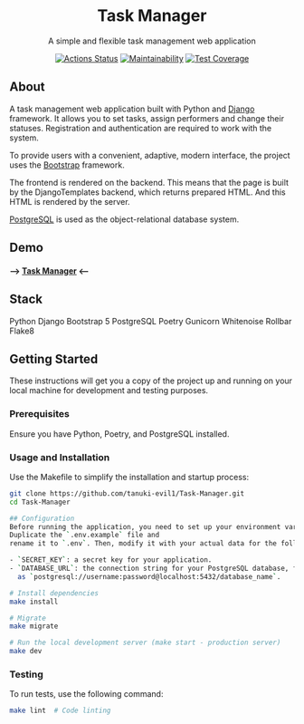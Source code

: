 <div align="center">

# Task Manager

A simple and flexible task management web application

[![Actions Status](https://github.com/tanuki-evil1/python-project-52/actions/workflows/hexlet-check.yml/badge.svg)](https://github.com/tanuki-evil1/python-project-52/actions)
[![Maintainability](https://api.codeclimate.com/v1/badges/3b8d2ae4582e40fef37b/maintainability)](https://codeclimate.com/github/tanuki-evil1/python-project-52/maintainability)
[![Test Coverage](https://api.codeclimate.com/v1/badges/3b8d2ae4582e40fef37b/test_coverage)](https://codeclimate.com/github/tanuki-evil1/python-project-52/test_coverage)

</div>

## About

A task management web application built with Python and [Django](https://www.djangoproject.com/) framework. It allows
you to set tasks, assign performers and change their statuses. Registration and authentication are required to work with
the system.

To provide users with a convenient, adaptive, modern interface, the project uses
the [Bootstrap](https://getbootstrap.com/) framework.

The frontend is rendered on the backend. This means that the page is built by the DjangoTemplates backend, which returns
prepared HTML. And this HTML is rendered by the server.

[PostgreSQL](https://www.postgresql.org/) is used as the object-relational database system.

## Demo
#### --> [Task Manager](https://task-manager-xggd.onrender.com) <--

## Stack
Python
Django
Bootstrap 5
PostgreSQL
Poetry
Gunicorn
Whitenoise
Rollbar
Flake8

## Getting Started

These instructions will get you a copy of the project up and running on your local machine for development and testing purposes.

### Prerequisites

Ensure you have Python, Poetry, and PostgreSQL installed.

### Usage and Installation
Use the Makefile to simplify the installation and startup process:

```bash
git clone https://github.com/tanuki-evil1/Task-Manager.git
cd Task-Manager

## Configuration
Before running the application, you need to set up your environment variables. 
Duplicate the `.env.example` file and
rename it to `.env`. Then, modify it with your actual data for the following variables:

- `SECRET_KEY`: a secret key for your application.
- `DATABASE_URL`: the connection string for your PostgreSQL database, formatted
  as `postgresql://username:password@localhost:5432/database_name`.

# Install dependencies
make install

# Migrate
make migrate

# Run the local development server (make start - production server)
make dev
```
### Testing

To run tests, use the following command:

```bash
make lint  # Code linting
```
